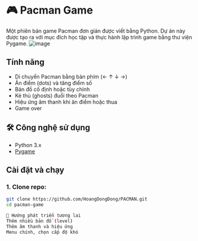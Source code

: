# 🎮 Pacman Game

Một phiên bản game Pacman đơn giản được viết bằng Python. Dự án này được tạo ra với mục đích học tập và thực hành lập trình game bằng thư viện Pygame.
![image](https://github.com/user-attachments/assets/32dee1c2-788f-4445-a3d9-29a819e13fcf)
##  Tính năng

- Di chuyển Pacman bằng bàn phím (← ↑ ↓ →)
- Ăn điểm (dots) và tăng điểm số
- Bản đồ cố định hoặc tùy chỉnh
- Kẻ thù (ghosts) đuổi theo Pacman
- Hiệu ứng âm thanh khi ăn điểm hoặc thua
- Game over
## 🛠️ Công nghệ sử dụng

- Python 3.x
- [Pygame](https://www.pygame.org/)

##  Cài đặt và chạy

### 1. Clone repo:
```bash
git clone https://github.com/HoangDongDong/PACMAN.git
cd pacman-game

🌱 Hướng phát triển tương lai
Thêm nhiều bản đồ (level)
Thêm âm thanh và hiệu ứng
Menu chính, chọn cấp độ khó
